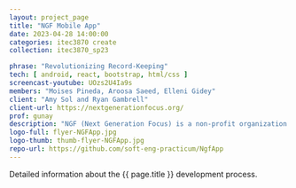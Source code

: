 ```yaml
---
layout: project_page
title: "NGF Mobile App"
date: 2023-04-28 14:00:00
categories: itec3870 create
collection: itec3870_sp23

phrase: "Revolutionizing Record-Keeping"
tech: [ android, react, bootstrap, html/css ]
screencast-youtube: UOzs2U4Ia9s
members: "Moises Pineda, Aroosa Saeed, Elleni Gidey"
client: "Amy Sol and Ryan Gambrell"
client-url: https://nextgenerationfocus.org/
prof: gunay
description: "NGF (Next Generation Focus) is a non-profit organization dedicated to supporting underserved communities and providing educational opportunities to children and young adults. In order to streamline their record keeping process and provide greater accessibility to their stakeholders, NGF is launching an innovative online platform called the NGF App. This fully online system will enable students, families, volunteers, part-time employees, and board members to access their records and manage them through a secure account system. The App will revolutionize the way NGF manages its records, giving administrators greater control and efficiency while empowering individuals to manage their own information."
logo-full: flyer-NGFApp.jpg
logo-thumb: thumb-flyer-NGFApp.jpg
repo-url: https://github.com/soft-eng-practicum/NgfApp
---
```


Detailed information about the {{ page.title }} development process.

<!-- lightgallery -->
<script src="https://code.jquery.com/jquery-2.2.4.min.js"></script>
<script src="https://cdn.jsdelivr.net/lightgallery/1.3.7/js/lightgallery.min.js">
</script>
<script src="https://cdn.jsdelivr.net/g/lg-zoom"></script>

<script type="text/javascript">

    $(document).ready(function() {

        $("body").lightGallery({

            zoom: true,
            selector: 'a#lightgallery',
            selectWithin: 'body'

        });

    });

</script>

[ggc]: http://www.ggc.edu
[gunay-ggc]: http://www.ggc.edu/about-ggc/directory/cengiz-gunay
[doloc-ggc]: http://www.ggc.edu/about-ggc/directory/anca-doloc-mihu

